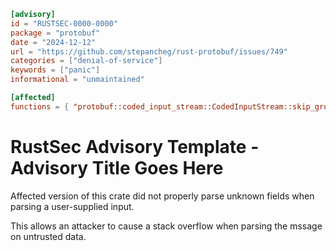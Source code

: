 ```toml
[advisory]
id = "RUSTSEC-0000-0000"
package = "protobuf"
date = "2024-12-12"
url = "https://github.com/stepancheg/rust-protobuf/issues/749"
categories = ["denial-of-service"]
keywords = ["panic"]
informational = "unmaintained"

[affected]
functions = { "protobuf::coded_input_stream::CodedInputStream::skip_group" = ["<= 3.4.0"] }
```

# RustSec Advisory Template - Advisory Title Goes Here

Affected version of this crate did not properly parse unknown fields when parsing a user-supplied input.

This allows an attacker to cause a stack overflow when parsing the mssage on untrusted data.
